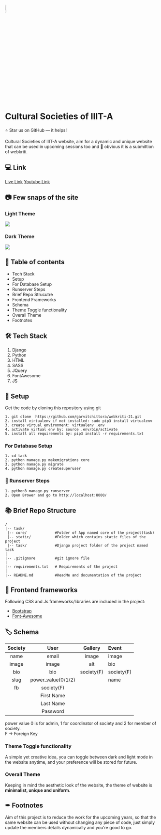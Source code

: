 <p align="left">
    <a href="#" target="_blank">
        <img width="8%" src="https://garvitchittora.live/static/image/logo/logo.png" alt="GH-logo">
    </a>
</p>

# Cultural Societies of IIIT-A
:star: Star us on GitHub — it helps!
<br/>

Cultural Societies of IIIT-A website, aim for a dynamic and unique website that can be used in upcoming sessions too and 🙈 obvious it is a submittion of webkriti.

## 💻 Link
[Live Link](https://garvitchittora.live/)
[Youtube Link](https://www.youtube.com/watch?v=TMmzj1Ttb5A)

## 📷 Few snaps of the site
### Light Theme
![](https://i.ibb.co/tM7m7Rt/Screenshot-from-2021-04-10-21-27-51.png)

### Dark Theme

![](https://i.ibb.co/gWkkFw2/Screenshot-from-2021-04-10-21-27-39.png)

## 🧾 Table of contents
- Tech Stack
- Setup
- For Database Setup
- Runserver Steps
- Brief Repo Strucutre
- Frontend Frameworks
- Schema
- Theme Toggle functionality
- Overall Theme
- Footnotes


## 🛠 Tech Stack
1. Django
2. Python
3. HTML
4. SASS
5. JQuery
6. FontAwesome
7. JS

## 🚀 Setup
Get the code by cloning this repository using git
```
1. git clone  https://github.com/garvitchittora/webkriti-21.git
2. install virtualenv if not installed: sudo pip3 install virtualenv
3. create virtual environment: virtualenv .env
4. activate virtual env by: source .env/bin/activate
5. install all requirements by: pip3 install -r requirements.txt
```

### For Database Setup
```
1. cd task
2. python manage.py makemigrations core
3. python manage.py migrate
4. python manage.py createsuperuser
````

### 🧩 Runserver Steps
```
1. python3 manage.py runserver
2. Open Brower and go to http://localhost:8000/
```

## 📚 Brief Repo Structure
```
/
|-- task/			
 |-- core/             #Folder of App named core of the project(task)
 |-- static/           #Folder which contains static files of the project
 |-- task/             #Django project folder of the project named task
|
|-- .gitignore         #git ignore file
| 
|-- requirements.txt   # Requirements of the project
| 
|-- README.md          #ReadMe and documentation of the project
```

## 🎈 Frontend frameworks
Following CSS and Js frameworks/libraries are included in the project:
- [Bootstrap](https://getbootstrap.com/)
- [Font-Awesome](https://fontawesome.com/6?next=%2F)

## 🏷 Schema
| Society            |  User                |   Gallery         |     Event        |
|:------------------:|:--------------------:|:-----------------:|:-----------------|
| name               |  email               | image             | image            |  
| image              |  image               | alt               | bio              |
| bio                |  bio                 | society(F)        | society(F)       |
| slug               |  power_value(0/1/2)  |                   | name             |
| fb                 |  society(F)          |                   |                  |
|                    |  First Name          |                   |                  |
|                    |  Last Name           |                   |                  |
|                    |  Password            |                   |                  |

power value 0 is for admin, 1 for coordinator of society and 2 for member of society.
<br>
F   -> Foreign Key
<br>

### Theme Toggle functionality
A simple yet creative idea, you can toggle between dark and light mode in the website anytime, and your preference will be stored for future.

### Overall Theme
Keeping in mind the aesthetic look of the website, the theme of website is **minimalist, unique and uniform**.

## ✒ Footnotes
Aim of this project is to reduce the work for the upcoming years, so that the same website can be used without changing any piece of code, just simply update the members details dynamically and you're good to go.
